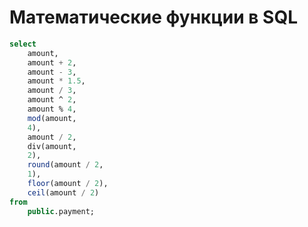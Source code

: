 # Математические функции в SQL

```sql
select
	amount,
	amount + 2,
	amount - 3,
	amount * 1.5,
	amount / 3,
	amount ^ 2,
	amount % 4,
	mod(amount,
	4),
	amount / 2,
	div(amount,
	2),
	round(amount / 2,
	1),
	floor(amount / 2),
	ceil(amount / 2)
from
	public.payment;

```
